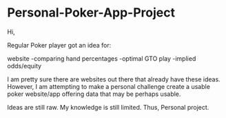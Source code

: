 # Personal-Poker-App-Project

Hi,

Regular Poker player got an idea for:

website
-comparing hand percentages
-optimal GTO play
-implied odds/equity

I am pretty sure there are websites out there that already have these ideas.
However, I am attempting to make a personal challenge create a usable poker website/app offering data that may be perhaps usable.

Ideas are still raw. My knowledge is still limited.
Thus,
Personal project.
